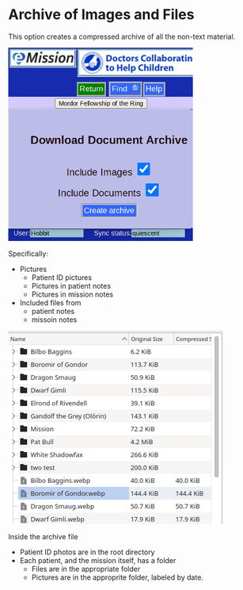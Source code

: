 # Archive of Images and Files

This option creates a compressed archive of all the non-text material.

![](images/DownloadZIP.png)

Specifically:

* Pictures
  * Patient ID pictures
  * Pictures in patient notes
  * Pictures in mission notes
* Included files from
  * patient notes
  * missoin notes
  
![](images/ZIP.png)

Inside the archive file

* Patient ID photos are in the root directory
* Each patient, and the mission itself, has a folder
  * Files are in the appropriate folder
  * Pictures are in the approprite folder, labeled by date.
